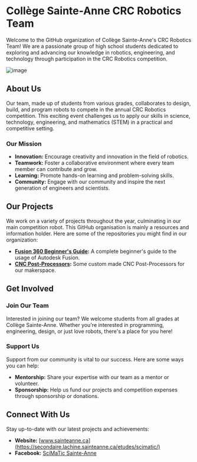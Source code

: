 # Collège Sainte-Anne CRC Robotics Team

Welcome to the GitHub organization of Collège Sainte-Anne's CRC Robotics Team! We are a passionate group of high school students dedicated to exploring and advancing our knowledge in robotics, engineering, and technology through participation in the CRC Robotics competition.

![image](https://github.com/user-attachments/assets/17ad31d5-2192-4545-97ec-5e8eb63a1e3c)


## About Us

Our team, made up of students from various grades, collaborates to design, build, and program robots to compete in the annual CRC Robotics competition. This exciting event challenges us to apply our skills in science, technology, engineering, and mathematics (STEM) in a practical and competitive setting.

### Our Mission

- **Innovation:** Encourage creativity and innovation in the field of robotics.
- **Teamwork:** Foster a collaborative environment where every team member can contribute and grow.
- **Learning:** Promote hands-on learning and problem-solving skills.
- **Community:** Engage with our community and inspire the next generation of engineers and scientists.

## Our Projects

We work on a variety of projects throughout the year, culminating in our main competition robot. This GitHub organisation is mainly a resources and information holder. Here are some of the repositories you might find in our organization:

- **[Fusion 360 Beginner's Guide](https://github.com/robotique-sainteanne/guidefusion):** A complete beginner's guide to the usage of Autodesk Fusion.
- **[CNC Post-Processors](https://github.com/robotique-sainteanne/postprocessors):** Some custom made CNC Post-Processors for our makerspace.

## Get Involved

### Join Our Team

Interested in joining our team? We welcome students from all grades at Collège Sainte-Anne. Whether you're interested in programming, engineering, design, or just love robots, there's a place for you here!

### Support Us

Support from our community is vital to our success. Here are some ways you can help:

- **Mentorship:** Share your expertise with our team as a mentor or volunteer.
- **Sponsorship:** Help us fund our projects and competition expenses through sponsorship or donations.

## Connect With Us

Stay up-to-date with our latest projects and achievements:

- **Website:** [www.sainteanne.ca](https://secondaire.lachine.sainteanne.ca/etudes/scimatic/)
- **Facebook:** [SciMaTic Sainte-Anne](https://www.facebook.com/scimaticsainteanne)
